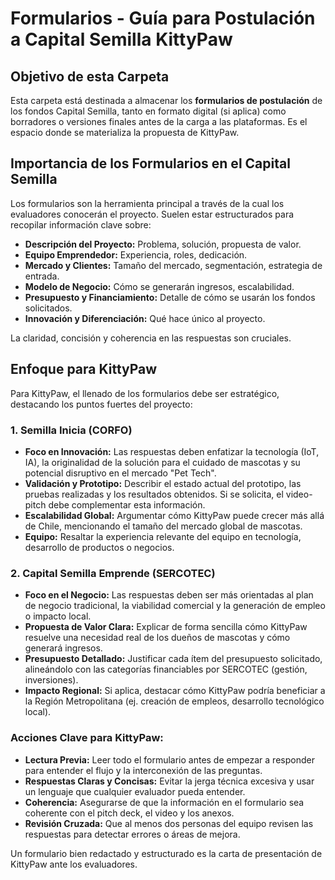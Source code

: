 # Formularios - Guía para Postulación a Capital Semilla KittyPaw

## Objetivo de esta Carpeta
Esta carpeta está destinada a almacenar los **formularios de postulación** de los fondos Capital Semilla, tanto en formato digital (si aplica) como borradores o versiones finales antes de la carga a las plataformas. Es el espacio donde se materializa la propuesta de KittyPaw.

## Importancia de los Formularios en el Capital Semilla
Los formularios son la herramienta principal a través de la cual los evaluadores conocerán el proyecto. Suelen estar estructurados para recopilar información clave sobre:
- **Descripción del Proyecto:** Problema, solución, propuesta de valor.
- **Equipo Emprendedor:** Experiencia, roles, dedicación.
- **Mercado y Clientes:** Tamaño del mercado, segmentación, estrategia de entrada.
- **Modelo de Negocio:** Cómo se generarán ingresos, escalabilidad.
- **Presupuesto y Financiamiento:** Detalle de cómo se usarán los fondos solicitados.
- **Innovación y Diferenciación:** Qué hace único al proyecto.

La claridad, concisión y coherencia en las respuestas son cruciales.

## Enfoque para KittyPaw
Para KittyPaw, el llenado de los formularios debe ser estratégico, destacando los puntos fuertes del proyecto:

### 1. Semilla Inicia (CORFO)
- **Foco en Innovación:** Las respuestas deben enfatizar la tecnología (IoT, IA), la originalidad de la solución para el cuidado de mascotas y su potencial disruptivo en el mercado "Pet Tech".
- **Validación y Prototipo:** Describir el estado actual del prototipo, las pruebas realizadas y los resultados obtenidos. Si se solicita, el video-pitch debe complementar esta información.
- **Escalabilidad Global:** Argumentar cómo KittyPaw puede crecer más allá de Chile, mencionando el tamaño del mercado global de mascotas.
- **Equipo:** Resaltar la experiencia relevante del equipo en tecnología, desarrollo de productos o negocios.

### 2. Capital Semilla Emprende (SERCOTEC)
- **Foco en el Negocio:** Las respuestas deben ser más orientadas al plan de negocio tradicional, la viabilidad comercial y la generación de empleo o impacto local.
- **Propuesta de Valor Clara:** Explicar de forma sencilla cómo KittyPaw resuelve una necesidad real de los dueños de mascotas y cómo generará ingresos.
- **Presupuesto Detallado:** Justificar cada ítem del presupuesto solicitado, alineándolo con las categorías financiables por SERCOTEC (gestión, inversiones).
- **Impacto Regional:** Si aplica, destacar cómo KittyPaw podría beneficiar a la Región Metropolitana (ej. creación de empleos, desarrollo tecnológico local).

### Acciones Clave para KittyPaw:
- **Lectura Previa:** Leer todo el formulario antes de empezar a responder para entender el flujo y la interconexión de las preguntas.
- **Respuestas Claras y Concisas:** Evitar la jerga técnica excesiva y usar un lenguaje que cualquier evaluador pueda entender.
- **Coherencia:** Asegurarse de que la información en el formulario sea coherente con el pitch deck, el video y los anexos.
- **Revisión Cruzada:** Que al menos dos personas del equipo revisen las respuestas para detectar errores o áreas de mejora.

Un formulario bien redactado y estructurado es la carta de presentación de KittyPaw ante los evaluadores.